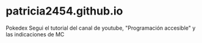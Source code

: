 # patricia2454.github.io
Pokedex
Segui el tutorial del canal de youtube, "Programación accesible" y las indicaciones de MC
